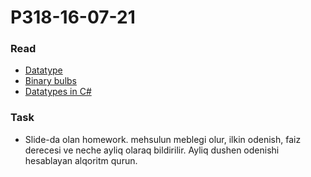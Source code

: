 # P318-16-07-21

### Read

* [Datatype](https://www.tutorialspoint.com/computer_programming/computer_programming_data_types.htm)
* [Binary bulbs](https://cdn.cs50.net/2016/x/psets/0/pset0/bulbs.html)
* [Datatypes in C#](https://www.tutorialsteacher.com/csharp/csharp-data-types)

### Task

* Slide-da olan homework. mehsulun meblegi olur, ilkin odenish, faiz derecesi ve neche ayliq olaraq bildirilir. Ayliq dushen odenishi hesablayan alqoritm qurun.
